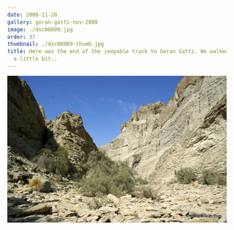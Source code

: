 ```yaml
---
date: 2008-11-20
gallery: goran-gatti-nov-2008
image: ./dsc08009.jpg
order: 37
thumbnail: ./dsc08009-thumb.jpg
title: Here was the end of the jeepable track to Goran Gatti. We walked up further
  a little bit..
---
```


![Here was the end of the jeepable track to Goran Gatti. We walked up further a little bit..](./dsc08009.jpg)